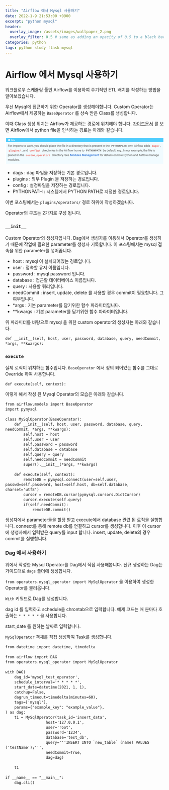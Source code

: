 ```yaml
---
title: "Airflow 에서 Mysql 사용하기"
date: 2022-1-9 21:53:00 +0900
excerpt: "python mysql"
header:
  overlay_image: /assets/images/wallpaper_2.png
  overlay_filter: 0.5 # same as adding an opacity of 0.5 to a black background
categories: python
tags: python study flask mysql
---
```

Airflow 에서 Mysql 사용하기
=============

워크플로우 스케쥴링 툴인 Airflow를 이용하여 주기적인 ETL 배치를 작성하는 방법을 알아보겠습니다.

우선 Mysql에 접근하기 위한 Operator를 생성해야합니다. Custom Operator는 Airflow에서 제공하는 `BaseOperator` 를 상속 받은 Class를 생성합니다.

이때 Class 생성 위치는 Airflow가 제공하는 경로에 위치해야 합니다. [가이드문서](https://airflow.apache.org/docs/apache-airflow/stable/howto/custom-operator.html) 를 보면 Airflow에서 python file을 인식하는 경로는 아래와 같습니다.

![이미지](/assets/images/custom_airflow.png) 

- dags : dag 파일을 저장하는 기본 경로입니다.
- plugins : 외부 Plugin 을 저장하는 경로입니다.
- config : 설정파일을 저장하는 경로입니다.
- PYTHONPATH : 시스템에서 PYTHON PATH로 지정한 경로입니다.

이번 포스팅에서는 `plugins/operators/` 경로 하위에 작성하겠습니다.

Operator의 구조는 2가지로 구성 됩니다.

### `__init__`

Custom Operator의 생성자입니다. Dag에서 생성자를 이용해서 Operator를 생성하기 때문에 작업에 필요한 parameter를 생성자 기록합니다. 이 포스팅에서는 mysql 접속을 위한 parameter를 넣어줍니다.

- host : mysql 이 설치되어있는 경로입니다.
- user : 접속할 유저 이름입니다.
- password : mysql password 입니다.
- database : 접근할 데이터베이스 이름입니다.
- query : 사용할 쿼리입니다.
- needCommit : insert, update, delete 를 사용할 경우 commit이 필요합니다. 그 여부입니다.
- *args : 기본 parameter를 담기위한 함수 파라미터입니다.
- **kwargs : 기본 parameter를 담기위한 함수 파라미터입니다.

위 파라미터를 바탕으로 mysql 을 위한 custom operator의 생성자는 아래와 같습니다.
```
def __init__(self, host, user, password, database, query, needCommit, *args, **kwargs): 
```

### `execute` 

실제 로직이 위치하는 함수입니다. `BaseOperator` 에서 정의 되어있는 함수를 그대로 Override 하여 사용합니다.

```
def execute(self, context):
```

이렇게 해서 작성 된 Mysql Operator의 모습은 아래와 같습니다.

```
from airflow.models import BaseOperator
import pymysql

class MySqlOperator(BaseOperator):
    def __init__(self, host, user, password, database, query, needCommit, *args, **kwargs): 
        self.host = host
        self.user = user
        self.password = password
        self.database = database
        self.query = query
        self.needCommit = needCommit
        super().__init__(*args, **kwargs)

    def execute(self, context):
        remoteDB = pymysql.connect(user=self.user, passwd=self.password, host=self.host, db=self.database, charset='utf8')
        cursor = remoteDB.cursor(pymysql.cursors.DictCursor)
        cursor.execute(self.query)
        if(self.needCommit):
            remoteDB.commit()
```
생성자에서 parameter들을 할당 받고 execute에서 database 관련 된 로직을 실행합니다.
connect를 통해 remote db를 연결하고 cursor를 생성합니다. 이후 이 cursor에 생성자에서 입력받은 query를 input 합니다. 
insert, update, delete의 경우 commit를 실행합니다.


### Dag 에서 사용하기

위에서 작성한 Mysql Operator를 Dag에서 직접 사용해봅니다.
신규 생성하는 Dag는 가이드대로 `dags` 폴더에 생성합니다.

`from operators.mysql_operator import MySqlOperator` 을 이용하여 생성한 Operator를 불러옵니다.

`With` 키워드로 Dag를 생성합니다.

dag id 를 입력하고 schedule을 chrontab으로 입력합니다. 예제 코드는 매 분마다 호출하는 `* * * * *` 을 사용합니다.

start_date 를 원하는 날짜로 입력합니다.

`MySqlOperator` 객체를 직접 생성하여 Task를 생성합니다.

```
from datetime import datetime, timedelta

from airflow import DAG
from operators.mysql_operator import MySqlOperator

with DAG(
    dag_id='mysql_test_operator',
    schedule_interval='* * * * *',
    start_date=datetime(2021, 1, 1),
    catchup=False,
    dagrun_timeout=timedelta(minutes=60),
    tags=['mysql'],
    params={"example_key": "example_value"},
) as dag:
    t1 = MySqlOperator(task_id='insert_data',
                  host='127.0.0.1',
                  user='root',
                  password='1234',
                  database='test_db',
                  query='''INSERT INTO `new_table` (name) VALUES ('testName');''',
                  needCommit=True,
                  dag=dag)

    t1

if __name__ == "__main__":
    dag.cli()

```